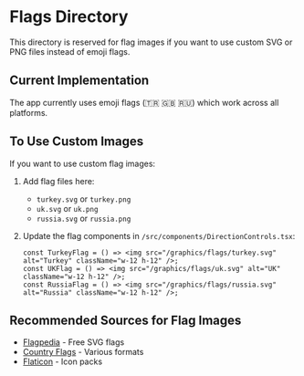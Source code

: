 # Flags Directory

This directory is reserved for flag images if you want to use custom SVG or PNG files instead of emoji flags.

## Current Implementation
The app currently uses emoji flags (🇹🇷 🇬🇧 🇷🇺) which work across all platforms.

## To Use Custom Images
If you want to use custom flag images:

1. Add flag files here:
   - `turkey.svg` or `turkey.png`
   - `uk.svg` or `uk.png`
   - `russia.svg` or `russia.png`

2. Update the flag components in `/src/components/DirectionControls.tsx`:
   ```tsx
   const TurkeyFlag = () => <img src="/graphics/flags/turkey.svg" alt="Turkey" className="w-12 h-12" />;
   const UKFlag = () => <img src="/graphics/flags/uk.svg" alt="UK" className="w-12 h-12" />;
   const RussiaFlag = () => <img src="/graphics/flags/russia.svg" alt="Russia" className="w-12 h-12" />;
   ```

## Recommended Sources for Flag Images
- [Flagpedia](https://flagpedia.net/) - Free SVG flags
- [Country Flags](https://www.countryflags.com/) - Various formats
- [Flaticon](https://www.flaticon.com/free-icons/flag) - Icon packs
